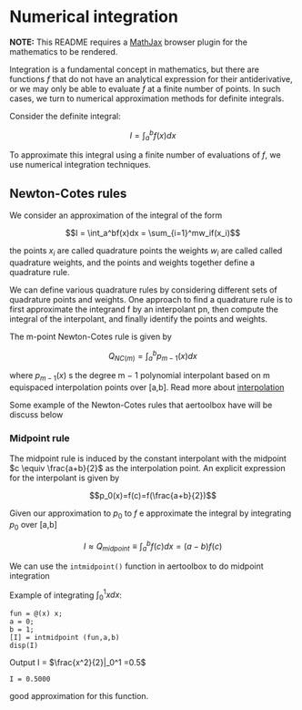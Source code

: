 # Numerical integration

**NOTE:** This README requires a [MathJax](https://chrome.google.com/webstore/detail/mathjax-plugin-for-github/ioemnmodlmafdkllaclgeombjnmnbima/related) browser plugin for the mathematics to be rendered.

Integration is a fundamental concept in mathematics, but there are functions $f$ that do not have an analytical expression for their antiderivative, or we may only be able to evaluate $f$ at a finite number of points. In such cases, we turn to numerical approximation methods for definite integrals.

Consider the definite integral:

$$I = \int_a^bf(x)dx$$

To approximate this integral using a finite number of evaluations of $f$, we use numerical integration techniques.

## Newton-Cotes rules

We consider an approximation of the integral of the form

$$I = \int_a^bf(x)dx = \sum_{i=1}^mw_if(x_i)$$

the points $x_i$ are called quadrature points the weights $w_i$ are called called quadrature weights, and the points and weights together define a quadrature rule.

We can define various quadrature rules by considering different sets of quadrature points and weights. One approach to find a quadrature rule is to first approximate the integrand f by an interpolant pn, then compute the integral of the interpolant, and finally identify the points and weights.

The m-point Newton-Cotes rule is given by

$$Q_{NC(m)} = \int_a^bp_{m-1}(x)dx$$

where $p_{m-1}(x)$ s the degree m − 1 polynomial interpolant based on m equispaced interpolation points over [a,b]. Read more about [interpolation](https://github.com/khangaerospace/aertoolbox/tree/main/interpolation)

Some example of the Newton-Cotes rules that aertoolbox have will be discuss below

### Midpoint rule

The midpoint rule is induced by the constant interpolant with the midpoint $c \equiv \frac{a+b}{2}$  as the interpolation point. An explicit expression for the interpolant is given by

$$p_0(x)=f(c)=f(\frac{a+b}{2})$$

Given our approximation to $p_0$ to $f$ e approximate the integral by integrating $p_0$ over [a,b]

$$I \approx Q_{midpoint} \equiv \int_a^bf(c)dx=(a-b)f(c)$$

We can use the ```intmidpoint()``` function in aertoolbox to do midpoint integration

Example of integrating $\int_0^1x dx$:
```
fun = @(x) x;
a = 0;
b = 1;
[I] = intmidpoint (fun,a,b)
disp(I)
```
Output I = $\frac{x^2}{2}|_0^1 =0.5$
```
I = 0.5000
```

good approximation for this function.